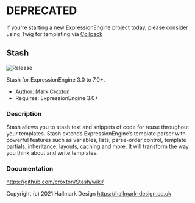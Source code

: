 # DEPRECATED
If you're starting a new ExpressionEngine project today, please consider using Twig for templating via  [Coilpack](https://expressionengine.github.io/coilpack-docs/)

## Stash

![Release](https://img.shields.io/badge/release-3.1.1-brightgreen.svg)

Stash for ExpressionEngine 3.0 to 7.0+.

* Author: [Mark Croxton](https://hallmark-design.co.uk/)
* Requires: ExpressionEngine 3.0+

### Description

Stash allows you to stash text and snippets of code for reuse throughout your templates. Stash extends ExpressionEngine’s template parser with powerful features such as variables, lists, parse-order control, template partials, inheritance, layouts, caching and more. It will transform the way you think about and write templates.

### Documentation

https://github.com/croxton/Stash/wiki/


Copyright (c) 2021 Hallmark Design https://hallmark-design.co.uk



